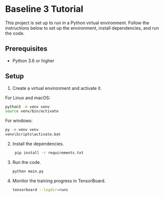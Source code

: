 # Baseline 3 Tutorial

This project is set up to run in a Python virtual environment. Follow the instructions below to set up the environment, install dependencies, and run the code.

## Prerequisites

- Python 3.6 or higher

## Setup

1. Create a virtual environment and activate it.

For Linux and macOS:

   ```bash
   python3 -m venv venv
   source venv/bin/activate
   ```
For windows:

   ```bash
   py -m venv venv
   venv\Scripts\activate.bat
   ```
2. Install the dependencies.

   ```bash
    pip install -r requirements.txt
    ```
   
3. Run the code.

   ```bash
   python main.py
   ```
   
4. Monitor the training progress in TensorBoard.

   ```bash
   tensorboard --logdir=runs
   ```
   
